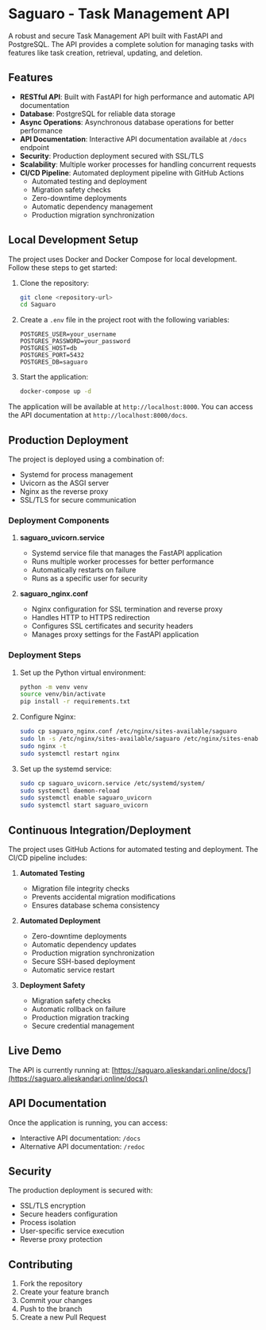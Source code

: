# Saguaro - Task Management API

A robust and secure Task Management API built with FastAPI and PostgreSQL. The API provides a complete solution for managing tasks with features like task creation, retrieval, updating, and deletion.

## Features

- **RESTful API**: Built with FastAPI for high performance and automatic API documentation
- **Database**: PostgreSQL for reliable data storage
- **Async Operations**: Asynchronous database operations for better performance
- **API Documentation**: Interactive API documentation available at `/docs` endpoint
- **Security**: Production deployment secured with SSL/TLS
- **Scalability**: Multiple worker processes for handling concurrent requests
- **CI/CD Pipeline**: Automated deployment pipeline with GitHub Actions
  - Automated testing and deployment
  - Migration safety checks
  - Zero-downtime deployments
  - Automatic dependency management
  - Production migration synchronization

## Local Development Setup

The project uses Docker and Docker Compose for local development. Follow these steps to get started:

1. Clone the repository:
   ```bash
   git clone <repository-url>
   cd Saguaro
   ```

2. Create a `.env` file in the project root with the following variables:
   ```
   POSTGRES_USER=your_username
   POSTGRES_PASSWORD=your_password
   POSTGRES_HOST=db
   POSTGRES_PORT=5432
   POSTGRES_DB=saguaro
   ```

3. Start the application:
   ```bash
   docker-compose up -d
   ```

The application will be available at `http://localhost:8000`. You can access the API documentation at `http://localhost:8000/docs`.

## Production Deployment

The project is deployed using a combination of:
- Systemd for process management
- Uvicorn as the ASGI server
- Nginx as the reverse proxy
- SSL/TLS for secure communication

### Deployment Components

1. **saguaro_uvicorn.service**
   - Systemd service file that manages the FastAPI application
   - Runs multiple worker processes for better performance
   - Automatically restarts on failure
   - Runs as a specific user for security

2. **saguaro_nginx.conf**
   - Nginx configuration for SSL termination and reverse proxy
   - Handles HTTP to HTTPS redirection
   - Configures SSL certificates and security headers
   - Manages proxy settings for the FastAPI application

### Deployment Steps

1. Set up the Python virtual environment:
   ```bash
   python -m venv venv
   source venv/bin/activate
   pip install -r requirements.txt
   ```

2. Configure Nginx:
   ```bash
   sudo cp saguaro_nginx.conf /etc/nginx/sites-available/saguaro
   sudo ln -s /etc/nginx/sites-available/saguaro /etc/nginx/sites-enabled/
   sudo nginx -t
   sudo systemctl restart nginx
   ```

3. Set up the systemd service:
   ```bash
   sudo cp saguaro_uvicorn.service /etc/systemd/system/
   sudo systemctl daemon-reload
   sudo systemctl enable saguaro_uvicorn
   sudo systemctl start saguaro_uvicorn
   ```

## Continuous Integration/Deployment

The project uses GitHub Actions for automated testing and deployment. The CI/CD pipeline includes:

1. **Automated Testing**
   - Migration file integrity checks
   - Prevents accidental migration modifications
   - Ensures database schema consistency

2. **Automated Deployment**
   - Zero-downtime deployments
   - Automatic dependency updates
   - Production migration synchronization
   - Secure SSH-based deployment
   - Automatic service restart

3. **Deployment Safety**
   - Migration safety checks
   - Automatic rollback on failure
   - Production migration tracking
   - Secure credential management

## Live Demo

The API is currently running at: [https://saguaro.alieskandari.online/docs/](https://saguaro.alieskandari.online/docs/)

## API Documentation

Once the application is running, you can access:
- Interactive API documentation: `/docs`
- Alternative API documentation: `/redoc`

## Security

The production deployment is secured with:
- SSL/TLS encryption
- Secure headers configuration
- Process isolation
- User-specific service execution
- Reverse proxy protection

## Contributing

1. Fork the repository
2. Create your feature branch
3. Commit your changes
4. Push to the branch
5. Create a new Pull Request
